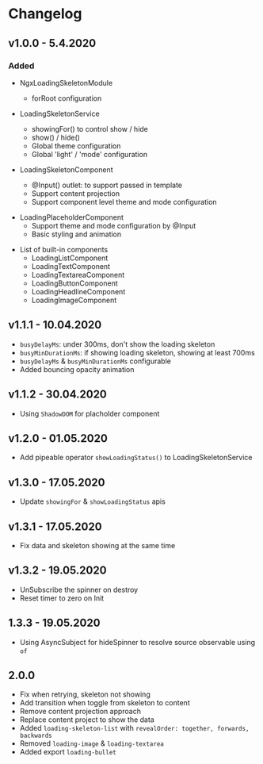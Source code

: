 # Changelog

## v1.0.0 - 5.4.2020

### Added

- NgxLoadingSkeletonModule

  - forRoot configuration

- LoadingSkeletonService

  - showingFor() to control <loading-skeleton> show / hide
  - show() / hide()
  - Global theme configuration
  - Global 'light' / 'mode' configuration

- LoadingSkeletonComponent
  - @Input() outlet: to support passed in template
  - Support content projection
  - Support component level theme and mode configuration

* LoadingPlaceholderComponent
  - Support theme and mode configuration by @Input
  - Basic styling and animation

- List of built-in components
  - LoadingListComponent
  - LoadingTextComponent
  - LoadingTextareaComponent
  - LoadingButtonComponent
  - LoadingHeadlineComponent
  - LoadingImageComponent

## v1.1.1 - 10.04.2020

- `busyDelayMs`: under 300ms, don't show the loading skeleton
- `busyMinDurationMs`: if showing loading skeleton, showing at least 700ms
- `busyDelayMs` & `busyMinDurationMs` configurable
- Added bouncing opacity animation

## v1.1.2 - 30.04.2020

- Using `ShadowDOM` for placholder component

## v1.2.0 - 01.05.2020

- Add pipeable operator `showLoadingStatus()` to LoadingSkeletonService

## v1.3.0 - 17.05.2020

- Update `showingFor` & `showLoadingStatus` apis

## v1.3.1 - 17.05.2020

- Fix data and skeleton showing at the same time

## v1.3.2 - 19.05.2020

- UnSubscribe the spinner on destroy
- Reset timer to zero on Init

## 1.3.3 - 19.05.2020

- Using AsyncSubject for hideSpinner to resolve source observable using `of`

## 2.0.0

- Fix when retrying, skeleton not showing
- Add transition when toggle from skeleton to content
- Remove content projection approach
- Replace content project to show the data
- Added `loading-skeleton-list` with `revealOrder: together, forwards, backwards`
- Removed `loading-image` & `loading-textarea`
- Added export `loading-bullet`
